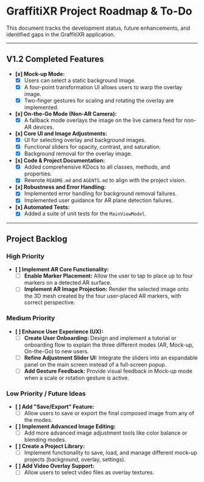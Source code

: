 # GraffitiXR Project Roadmap & To-Do

This document tracks the development status, future enhancements, and identified gaps in the GraffitiXR application.

---

## **V1.2 Completed Features**

-   **[x] Mock-up Mode:**
    -   [x] Users can select a static background image.
    -   [x] A four-point transformation UI allows users to warp the overlay image.
    -   [x] Two-finger gestures for scaling and rotating the overlay are implemented.
-   **[x] On-the-Go Mode (Non-AR Camera):**
    -   [x] A fallback mode overlays the image on the live camera feed for non-AR devices.
-   **[x] Core UI and Image Adjustments:**
    -   [x] UI for selecting overlay and background images.
    -   [x] Functional sliders for opacity, contrast, and saturation.
    -   [x] Background removal for the overlay image.
-   **[x] Code & Project Documentation:**
    -   [x] Added comprehensive KDocs to all classes, methods, and properties.
    -   [x] Rewrote `README.md` and `AGENTS.md` to align with the project vision.
-   **[x] Robustness and Error Handling:**
    -   [x] Implemented error handling for background removal failures.
    -   [x] Implemented user guidance for AR plane detection failures.
-   **[x] Automated Tests:**
    -   [x] Added a suite of unit tests for the `MainViewModel`.

---

## **Project Backlog**

### **High Priority**

-   **[ ] Implement AR Core Functionality:**
    -   [ ] **Enable Marker Placement:** Allow the user to tap to place up to four markers on a detected AR surface.
    -   [ ] **Implement AR Image Projection:** Render the selected image onto the 3D mesh created by the four user-placed AR markers, with correct perspective.

### **Medium Priority**

-   **[ ] Enhance User Experience (UX):**
    -   [ ] **Create User Onboarding:** Design and implement a tutorial or onboarding flow to explain the three different modes (AR, Mock-up, On-the-Go) to new users.
    -   [ ] **Refine Adjustment Slider UI:** Integrate the sliders into an expandable panel on the main screen instead of a full-screen popup.
    -   [ ] **Add Gesture Feedback:** Provide visual feedback in Mock-up mode when a scale or rotation gesture is active.

### **Low Priority / Future Ideas**

-   **[ ] Add "Save/Export" Feature:**
    -   [ ] Allow users to save or export the final composed image from any of the modes.
-   **[ ] Implement Advanced Image Editing:**
    -   [ ] Add more advanced image adjustment tools like color balance or blending modes.
-   **[ ] Create a Project Library:**
    -   [ ] Implement functionality to save, load, and manage different mock-up projects (background, overlay, settings).
-   **[ ] Add Video Overlay Support:**
    -   [ ] Allow users to select video files as overlay textures.